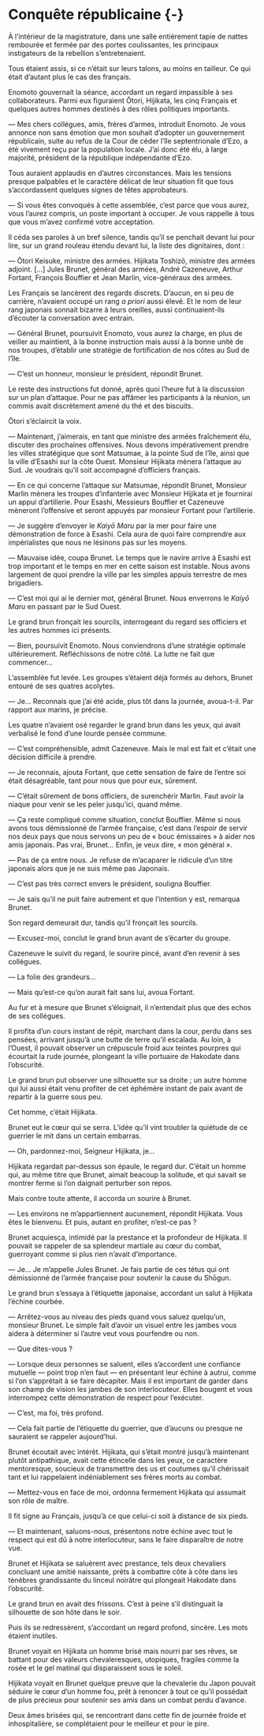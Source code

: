 # Conquête républicaine {-}

À l’intérieur de la magistrature, dans une salle entièrement tapie de nattes
rembourée et fermée par des portes coulissantes, les principaux instigateurs
de la rebellion s’entretenaient.

Tous étaient assis, si ce n’était sur leurs talons, au moins en tailleur. Ce
qui était d’autant plus le cas des français.

Enomoto gouvernait la séance, accordant un regard impassible à ses
collaborateurs. Parmi eux figuraient Ōtori, Hijikata, les cinq Français et
quelques autres hommes destinés à des rôles politiques importants.

— Mes chers collégues, amis, frères d’armes, introduit Enomoto. Je vous annonce
non sans émotion que mon souhait d’adopter un gouvernement républicain, suite
au refus de la Cour de céder l’île septentrionale d’Ezo, a été vivement reçu
par la population locale. J’ai donc été élu, à large majorité, président de
la république indépendante d’Ezo.

Tous auraient applaudis en d’autres circonstances. Mais les tensions presque
palpables et le caractère délicat de leur situation fit que tous s’accordassent
quelques signes de têtes approbateurs.

— Si vous êtes convoqués à cette assemblée, c’est parce que vous aurez, vous
l’aurez compris, un poste important à occuper. Je vous rappelle à tous que
vous m’avez confirmé votre acceptation.

Il céda ses paroles à un bref silence, tandis qu’il se penchait devant lui pour
lire, sur un grand rouleau étendu devant lui, la liste des dignitaires, dont :

— Ōtori Keisuke, ministre des armées. Hijikata Toshizō, ministre des armées
adjoint. […] Jules Brunet, général des armées, André Cazeneuve, Arthur Fortant,
François Bouffier et Jean Marlin, vice-généraux des armées.

Les Français se lancèrent des regards discrets. D’aucun, en si peu de carrière,
n’avaient occupé un rang *a priori* aussi élevé. Et le nom de leur rang
japonais sonnait bizarre à leurs oreilles, aussi continuaient-ils d’écouter
la conversation avec entrain.

— Général Brunet, poursuivit Enomoto, vous aurez la charge, en plus de veiller
au maintient, à la bonne instruction mais aussi à la bonne unité de nos
troupes, d’établir une stratégie de fortification de nos côtes au Sud de
l’île.

— C’est un honneur, monsieur le président, répondit Brunet.

Le reste des instructions fut donné, après quoi l’heure fut à la discussion sur
un plan d’attaque. Pour ne pas affâmer les participants à la réunion, un commis
avait discrètement amené du thé et des biscuits.

Ōtori s’éclaircit la voix.

— Maintenant, j’aimerais, en tant que ministre des armées fraîchement élu,
discuter des prochaines offensives. Nous devons impérativement prendre les
villes stratégique que sont Matsumae, à la pointe Sud de l’île, ainsi que la
ville d’Esashi sur la côte Ouest. Monsieur Hijikata mènera l’attaque au Sud.
Je voudrais qu’il soit accompagné d’officiers français.

— En ce qui concerne l’attaque sur Matsumae, répondit Brunet, Monsieur Marlin
mènera les troupes d’infanterie avec Monsieur Hijikata et je fournirai un appui
d’artillerie. Pour Esashi, Messieurs Bouffier et Cazeneuve mèneront l’offensive
et seront appuyés par monsieur Fortant pour l’artillerie.

— Je suggère d’envoyer le *Kaiyō Maru* par la mer pour faire une démonstration
de force à Esashi. Cela aura de quoi faire comprendre aux impérialistes que
nous ne lésinons pas sur les moyens.

— Mauvaise idée, coupa Brunet. Le temps que le navire arrive à Esashi est trop
important et le temps en mer en cette saison est instable. Nous avons largement
de quoi prendre la ville par les simples appuis terrestre de mes brigadiers.

— C’est moi qui ai le dernier mot, général Brunet. Nous enverrons le 
*Kaiyō Maru* en passant par le Sud Ouest.

Le grand brun fronçait les sourcils, interrogeant du regard ses officiers et
les autres hommes ici présents.

— Bien, poursuivit Enomoto. Nous conviendrons d’une stratégie optimale
ultérieurement. Réfléchissons de notre côté. La lutte ne fait que commencer…

L’assemblée fut levée. Les groupes s’étaient déjà formés au dehors, Brunet
entouré de ses quatres acolytes.

— Je… Reconnais que j’ai été acide, plus tôt dans la journée, avoua-t-il. Par
rapport aux marins, je précise.

Les quatre n’avaient osé regarder le grand brun dans les yeux, qui avait
verbalisé le fond d’une lourde pensée commune.

— C’est compréhensible, admit Cazeneuve. Mais le mal est fait et c’était une
décision difficile à prendre.

— Je reconnais, ajouta Fortant, que cette sensation de faire de l’entre soi
était désagréable, tant pour nous que pour eux, sûrement.

— C’était sûrement de bons officiers, de surenchérir Marlin. Faut avoir la
niaque pour venir se les peler jusqu’ici, quand même.

— Ça reste compliqué comme situation, conclut Bouffier. Même si nous avons
tous démissionné de l’armée française, c’est dans l’espoir de servir nos deux
pays que nous servons un peu de « bouc émissaires » à aider nos amis japonais.
Pas vrai, Brunet… Enfin, je veux dire, « mon général ».

— Pas de ça entre nous. Je refuse de m’acaparer le ridicule d’un titre
japonais alors que je ne suis même pas Japonais.

— C’est pas très correct envers le président, souligna Bouffier.

— Je sais qu’il ne puit faire autrement et que l’intention y est, remarqua
Brunet.

Son regard demeurait dur, tandis qu’il fronçait les sourcils.

— Excusez-moi, conclut le grand brun avant de s’écarter du groupe.

Cazeneuve le suivit du regard, le sourire pincé, avant d’en revenir à ses
collégues.

— La folie des grandeurs…

— Mais qu’est-ce qu’on aurait fait sans lui, avoua Fortant.

Au fur et à mesure que Brunet s’éloignait, il n’entendait plus que des echos
de ses collégues.

Il profita d’un cours instant de répit, marchant dans la cour, perdu dans ses
pensées, arrivant jusqu’à une butte de terre qu’il escalada. Au loin, à
l’Ouest, il pouvait observer un crépuscule froid aux teintes pourpres qui
écourtait la rude journée, plongeant la ville portuaire de Hakodate dans
l’obscurité.

Le grand brun put observer une silhouette sur sa droite ; un autre homme qui
lui aussi était venu profiter de cet éphémère instant de paix avant de repartir
à la guerre sous peu.

Cet homme, c’était Hijikata.

Brunet eut le cœur qui se serra. L’idée qu’il vint troubler la quiétude de ce
guerrier le mit dans un certain embarras.

— Oh, pardonnez-moi, Seigneur Hijikata, je…

Hijikata regardait par-dessus son épaule, le regard dur. C’était un homme qui,
au même titre que Brunet, aimait beacoup la solitude, et qui savait se montrer
ferme si l’on daignait perturber son repos.

Mais contre toute attente, il accorda un sourire à Brunet.

— Les environs ne m’appartiennent aucunement, répondit Hijikata. Vous êtes
le bienvenu. Et puis, autant en profiter, n’est-ce pas ?

Brunet acquiesça, intimidé par la prestance et la profondeur de Hijikata. Il
pouvait se rappeler de sa splendeur martiale au cœur du combat, guerroyant
comme si plus rien n’avait d’importance.

— Je… Je m’appelle Jules Brunet. Je fais partie de ces tétus qui ont
démissionné de l’armée française pour soutenir la cause du Shōgun.

Le grand brun s’essaya à l’étiquette japonaise, accordant un salut à Hijikata
l’échine courbée.

— Arrêtez-vous au niveau des pieds quand vous saluez quelqu’un, monsieur
Brunet. Le simple fait d’avoir un visuel entre les jambes vous aidera à
déterminer si l’autre veut vous pourfendre ou non.

— Que dites-vous ?

— Lorsque deux personnes se saluent, elles s’accordent une confiance mutuelle
— point trop n’en faut — en présentant leur échine à autrui, comme si l’on
s’apprétait à se faire décapiter. Mais il est important de garder dans son
champ de vision les jambes de son interlocuteur. Elles bougent et vous
interrompez cette démonstration de respect pour l’exécuter.

— C’est, ma foi, très profond.

— Cela fait partie de l’étiquette du guerrier, que d’aucuns ou presque ne
sauraient se rappeler aujourd’hui.

Brunet écoutait avec intérêt. Hijikata, qui s’était montré jusqu’à maintenant
plutôt antipathique, avait cette étincelle dans les yeux, ce caractère
mentoresque, soucieux de transmettre des us et coutumes qu’il chérissait tant
et lui rappelaient indéniablement ses frères morts au combat.

— Mettez-vous en face de moi, ordonna fermement Hijikata qui assumait son rôle
de maître.

Il fit signe au Français, jusqu’à ce que celui-ci soit à distance de six pieds.

— Et maintenant, saluons-nous, présentons notre échine avec tout le respect qui
est dû à notre interlocuteur, sans le faire disparaître de notre vue.

Brunet et Hijikata se saluèrent avec prestance, tels deux chevaliers concluant
une amitié naissante, prêts à combattre côte à côte dans les tènèbres
grandissante du linceul noirâtre qui plongeait Hakodate dans l’obscurité.

Le grand brun en avait des frissons. C’est à peine s’il distinguait la
silhouette de son hôte dans le soir.

Puis ils se redressèrent, s’accordant un regard profond, sincère. Les mots
étaient inutiles.

Brunet voyait en Hijikata un homme brisé mais nourri par ses rêves, se battant
pour des valeurs chevaleresques, utopiques, fragiles comme la rosée et le gel
matinal qui disparaissent sous le soleil.

Hijikata voyait en Brunet quelque preuve que la chevalerie du Japon pouvait
séduire le cœur d’un homme fou, prêt à renoncer à tout ce qu’il possédait de
plus précieux pour soutenir ses amis dans un combat perdu d’avance.

Deux âmes brisées qui, se rencontrant dans cette fin de journée froide et
inhospitalière, se complétaient pour le meilleur et pour le pire.
